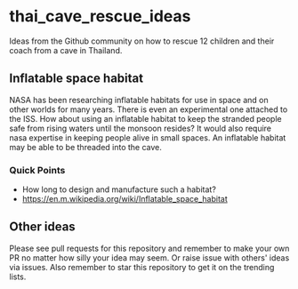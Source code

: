 # thai_cave_rescue_ideas
Ideas from the Github community on how to rescue 12 children and their coach from a cave in Thailand.

## Inflatable space habitat

NASA has been researching inflatable habitats for use in space and on other worlds for many years. There is even an experimental one attached to the ISS. How about using an inflatable habitat to keep the stranded people safe from rising waters until the monsoon resides? It would also require nasa expertise in keeping people alive in small spaces. An inflatable habitat may be able to be threaded into the cave.

### Quick Points
+ How long to design and manufacture such a habitat?
+ https://en.m.wikipedia.org/wiki/Inflatable_space_habitat

## Other ideas

Please see pull requests for this repository and remember to make your own PR no matter how silly your idea may seem. Or raise issue with others' ideas via issues. Also remember to star this repository to get it on the trending lists.
